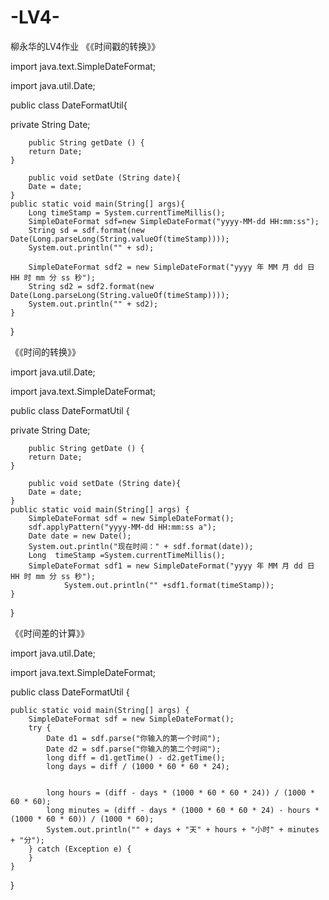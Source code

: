 # -LV4-
柳永华的LV4作业
《《时间戳的转换》》


import java.text.SimpleDateFormat;

import java.util.Date;

public class DateFormatUtil{

private String Date;

        public String getDate () {
        return Date;
    }

        public void setDate (String date){
        Date = date;
    }
    public static void main(String[] args){
        Long timeStamp = System.currentTimeMillis();
        SimpleDateFormat sdf=new SimpleDateFormat("yyyy-MM-dd HH:mm:ss");
        String sd = sdf.format(new Date(Long.parseLong(String.valueOf(timeStamp))));
        System.out.println("" + sd);

        SimpleDateFormat sdf2 = new SimpleDateFormat("yyyy 年 MM 月 dd 日 HH 时 mm 分 ss 秒");
        String sd2 = sdf2.format(new Date(Long.parseLong(String.valueOf(timeStamp))));
        System.out.println("" + sd2);
    }
}

《《时间的转换》》

import java.util.Date;

import java.text.SimpleDateFormat;

public class DateFormatUtil {

private String Date;

        public String getDate () {
        return Date;
    }

        public void setDate (String date){
        Date = date;
    }
    public static void main(String[] args) {
        SimpleDateFormat sdf = new SimpleDateFormat();
        sdf.applyPattern("yyyy-MM-dd HH:mm:ss a");
        Date date = new Date();
        System.out.println("现在时间：" + sdf.format(date));
        Long  timeStamp =System.currentTimeMillis();
        SimpleDateFormat sdf1 = new SimpleDateFormat("yyyy 年 MM 月 dd 日 HH 时 mm 分 ss 秒");
                System.out.println("" +sdf1.format(timeStamp));
    }
}

《《时间差的计算》》

import java.util.Date;

import java.text.SimpleDateFormat;

public class DateFormatUtil {


    public static void main(String[] args) {
        SimpleDateFormat sdf = new SimpleDateFormat();
        try {
            Date d1 = sdf.parse("你输入的第一个时间");
            Date d2 = sdf.parse("你输入的第二个时间");
            long diff = d1.getTime() - d2.getTime();
            long days = diff / (1000 * 60 * 60 * 24);
            

            long hours = (diff - days * (1000 * 60 * 60 * 24)) / (1000 * 60 * 60);
            long minutes = (diff - days * (1000 * 60 * 60 * 24) - hours * (1000 * 60 * 60)) / (1000 * 60);
            System.out.println("" + days + "天" + hours + "小时" + minutes + "分");
        } catch (Exception e) {
        }
    }
}
